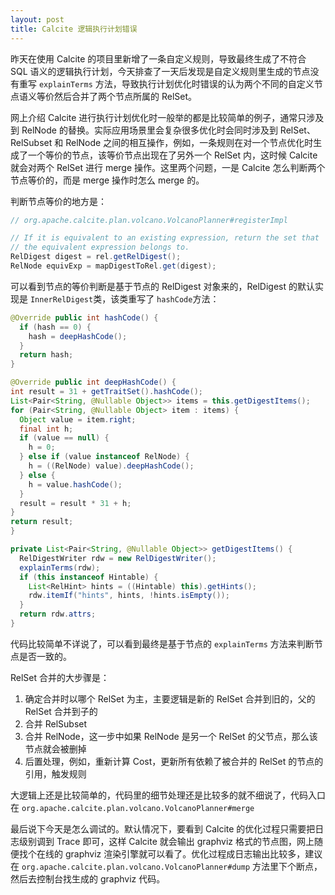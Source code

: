 ```yaml
---
layout: post
title: Calcite 逻辑执行计划错误
---
```

昨天在使用 Calcite 的项目里新增了一条自定义规则，导致最终生成了不符合 SQL 语义的逻辑执行计划，今天排查了一天后发现是自定义规则里生成的节点没有重写 `explainTerms ` 方法，导致执行计划优化时错误的认为两个不同的自定义节点语义等价然后合并了两个节点所属的 RelSet。

网上介绍 Calcite 进行执行计划优化时一般举的都是比较简单的例子，通常只涉及到 RelNode 的替换。实际应用场景里会复杂很多优化时会同时涉及到 RelSet、RelSubset 和 RelNode 之间的相互操作，例如，一条规则在对一个节点优化时生成了一个等价的节点，该等价节点出现在了另外一个 RelSet 内，这时候 Calcite 就会对两个 RelSet 进行 merge 操作。这里两个问题，一是 Calcite 怎么判断两个节点等价的，而是 merge 操作时怎么 merge 的。

判断节点等价的地方是：
```java
// org.apache.calcite.plan.volcano.VolcanoPlanner#registerImpl

// If it is equivalent to an existing expression, return the set that
// the equivalent expression belongs to.
RelDigest digest = rel.getRelDigest();
RelNode equivExp = mapDigestToRel.get(digest);
```
可以看到节点的等价判断是基于节点的 RelDigest 对象来的，RelDigest 的默认实现是 `InnerRelDigest `类，该类重写了 `hashCode`方法：
```java
@Override public int hashCode() {
  if (hash == 0) {
    hash = deepHashCode();
  }
  return hash;
}

@Override public int deepHashCode() {
int result = 31 + getTraitSet().hashCode();
List<Pair<String, @Nullable Object>> items = this.getDigestItems();
for (Pair<String, @Nullable Object> item : items) {
  Object value = item.right;
  final int h;
  if (value == null) {
    h = 0;
  } else if (value instanceof RelNode) {
    h = ((RelNode) value).deepHashCode();
  } else {
    h = value.hashCode();
  }
  result = result * 31 + h;
}
return result;
}

private List<Pair<String, @Nullable Object>> getDigestItems() {
  RelDigestWriter rdw = new RelDigestWriter();
  explainTerms(rdw);
  if (this instanceof Hintable) {
    List<RelHint> hints = ((Hintable) this).getHints();
    rdw.itemIf("hints", hints, !hints.isEmpty());
  }
  return rdw.attrs;
}
```
代码比较简单不详说了，可以看到最终是基于节点的 `explainTerms` 方法来判断节点是否一致的。

RelSet 合并的大步骤是：

1. 确定合并时以哪个 RelSet 为主，主要逻辑是新的 RelSet 合并到旧的，父的 RelSet 合并到子的
2. 合并 RelSubset
3. 合并 RelNode，这一步中如果 RelNode 是另一个 RelSet 的父节点，那么该节点就会被删掉
4. 后置处理，例如，重新计算 Cost，更新所有依赖了被合并的 RelSet 的节点的引用，触发规则

大逻辑上还是比较简单的，代码里的细节处理还是比较多的就不细说了，代码入口在 `org.apache.calcite.plan.volcano.VolcanoPlanner#merge`

最后说下今天是怎么调试的。默认情况下，要看到 Calcite 的优化过程只需要把日志级别调到 Trace 即可，这样 Calcite 就会输出 graphviz 格式的节点图，网上随便找个在线的 graphviz 渲染引擎就可以看了。优化过程成日志输出比较多，建议在 `org.apache.calcite.plan.volcano.VolcanoPlanner#dump` 方法里下个断点，然后去控制台找生成的 graphviz 代码。

